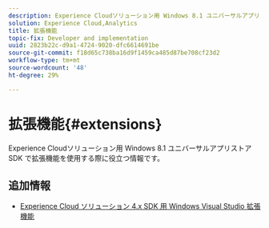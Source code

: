 ```yaml
---
description: Experience Cloudソリューション用 Windows 8.1 ユニバーサルアプリストア SDK で拡張機能を使用する際に役立つ情報です。
solution: Experience Cloud,Analytics
title: 拡張機能
topic-fix: Developer and implementation
uuid: 2823b22c-d9a1-4724-9020-dfc6614691be
source-git-commit: f18d65c738ba16d9f1459ca485d87be708cf23d2
workflow-type: tm+mt
source-wordcount: '48'
ht-degree: 29%

---
```



# 拡張機能{#extensions}

Experience Cloudソリューション用 Windows 8.1 ユニバーサルアプリストア SDK で拡張機能を使用する際に役立つ情報です。

## 追加情報

+ [Experience Cloud ソリューション 4.x SDK 用 Windows Visual Studio 拡張機能](/help/windows-appstore/extensions/win-vse-4x.md)
